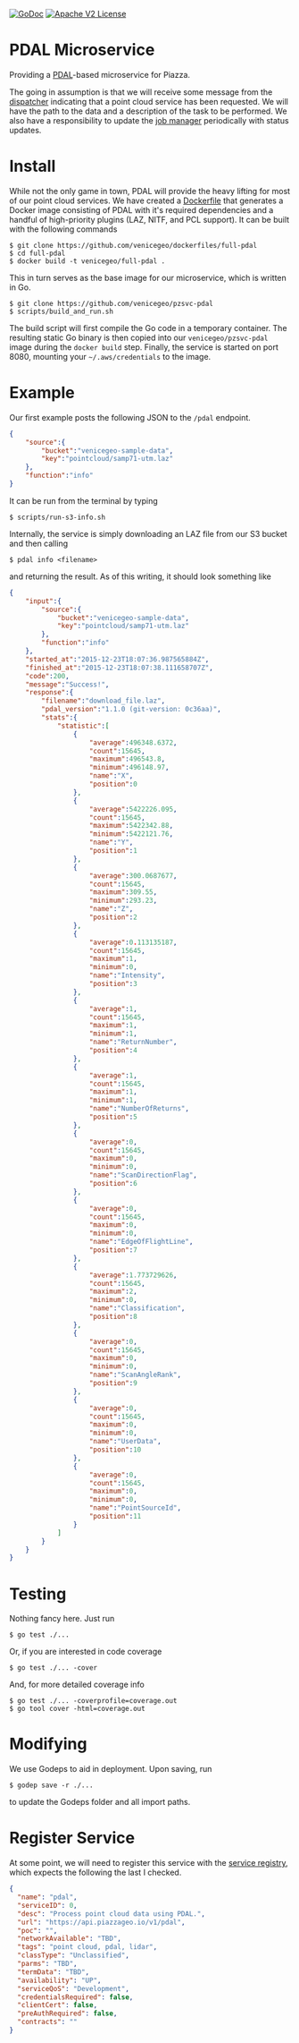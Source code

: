 [![GoDoc](https://godoc.org/github.com/venicegeo/pzsvc-pdal?status.svg)](https://godoc.org/github.com/venicegeo/pzsvc-pdal)
[![Apache V2 License](http://img.shields.io/badge/license-Apache%20V2-blue.svg)](https://github.com/venicegeo/pzsvc-pdal/blob/master/LICENSE)

# PDAL Microservice

Providing a [PDAL](http://pdal.io)-based microservice for Piazza.

The going in assumption is that we will receive some message from the [dispatcher](https://github.com/venicegeo/pz-dispatcher) indicating that a point cloud service has been requested. We will have the path to the data and a description of the task to be performed. We also have a responsibility to update the [job manager](https://github.com/venicegeo/pz-jobmanager) periodically with status updates.

# Install

While not the only game in town, PDAL will provide the heavy lifting for most of our point cloud services. We have created a [Dockerfile](https://github.com/venicegeo/dockerfiles/blob/master/full-pdal/Dockerfile) that generates a Docker image consisting of PDAL with it's required dependencies and a handful of high-priority plugins (LAZ, NITF, and PCL support). It can be built with the following commands

```console
$ git clone https://github.com/venicegeo/dockerfiles/full-pdal
$ cd full-pdal
$ docker build -t venicegeo/full-pdal .
```

This in turn serves as the base image for our microservice, which is written in Go.

```console
$ git clone https://github.com/venicegeo/pzsvc-pdal
$ scripts/build_and_run.sh
```

The build script will first compile the Go code in a temporary container. The resulting static Go binary is then copied into our `venicegeo/pzsvc-pdal` image during the `docker build` step. Finally, the service is started on port 8080, mounting your `~/.aws/credentials` to the image.

# Example

Our first example posts the following JSON to the `/pdal` endpoint.

```json
{  
    "source":{  
        "bucket":"venicegeo-sample-data",
        "key":"pointcloud/samp71-utm.laz"
    },
    "function":"info"
}
```

It can be run from the terminal by typing

```console
$ scripts/run-s3-info.sh
```

Internally, the service is simply downloading an LAZ file from our S3 bucket and then calling

```console
$ pdal info <filename>
```

and returning the result. As of this writing, it should look something like

```json
{  
    "input":{  
        "source":{  
            "bucket":"venicegeo-sample-data",
            "key":"pointcloud/samp71-utm.laz"
        },
        "function":"info"
    },
    "started_at":"2015-12-23T18:07:36.987565884Z",
    "finished_at":"2015-12-23T18:07:38.111658707Z",
    "code":200,
    "message":"Success!",
    "response":{  
        "filename":"download_file.laz",
        "pdal_version":"1.1.0 (git-version: 0c36aa)",
        "stats":{  
            "statistic":[  
                {  
                    "average":496348.6372,
                    "count":15645,
                    "maximum":496543.8,
                    "minimum":496148.97,
                    "name":"X",
                    "position":0
                },
                {  
                    "average":5422226.095,
                    "count":15645,
                    "maximum":5422342.88,
                    "minimum":5422121.76,
                    "name":"Y",
                    "position":1
                },
                {  
                    "average":300.0687677,
                    "count":15645,
                    "maximum":309.55,
                    "minimum":293.23,
                    "name":"Z",
                    "position":2
                },
                {  
                    "average":0.113135187,
                    "count":15645,
                    "maximum":1,
                    "minimum":0,
                    "name":"Intensity",
                    "position":3
                },
                {  
                    "average":1,
                    "count":15645,
                    "maximum":1,
                    "minimum":1,
                    "name":"ReturnNumber",
                    "position":4
                },
                {  
                    "average":1,
                    "count":15645,
                    "maximum":1,
                    "minimum":1,
                    "name":"NumberOfReturns",
                    "position":5
                },
                {  
                    "average":0,
                    "count":15645,
                    "maximum":0,
                    "minimum":0,
                    "name":"ScanDirectionFlag",
                    "position":6
                },
                {  
                    "average":0,
                    "count":15645,
                    "maximum":0,
                    "minimum":0,
                    "name":"EdgeOfFlightLine",
                    "position":7
                },
                {  
                    "average":1.773729626,
                    "count":15645,
                    "maximum":2,
                    "minimum":0,
                    "name":"Classification",
                    "position":8
                },
                {  
                    "average":0,
                    "count":15645,
                    "maximum":0,
                    "minimum":0,
                    "name":"ScanAngleRank",
                    "position":9
                },
                {  
                    "average":0,
                    "count":15645,
                    "maximum":0,
                    "minimum":0,
                    "name":"UserData",
                    "position":10
                },
                {  
                    "average":0,
                    "count":15645,
                    "maximum":0,
                    "minimum":0,
                    "name":"PointSourceId",
                    "position":11
                }
            ]
        }
    }
}
```

# Testing

Nothing fancy here. Just run

```console
$ go test ./...
```

Or, if you are interested in code coverage

```console
$ go test ./... -cover
```

And, for more detailed coverage info

```console
$ go test ./... -coverprofile=coverage.out
$ go tool cover -html=coverage.out
```

# Modifying

We use Godeps to aid in deployment. Upon saving, run

```console
$ godep save -r ./...
```

to update the Godeps folder and all import paths.

# Register Service

At some point, we will need to register this service with the [service registry](https://github.com/venicegeo/pz-serviceregistry), which expects the following the last I checked.

```json
{
  "name": "pdal",
  "serviceID": 0,
  "desc": "Process point cloud data using PDAL.",
  "url": "https://api.piazzageo.io/v1/pdal",
  "poc": "",
  "networkAvailable": "TBD",
  "tags": "point cloud, pdal, lidar",
  "classType": "Unclassified",
  "parms": "TBD",
  "termData": "TBD",
  "availability": "UP",
  "serviceQoS": "Development",
  "credentialsRequired": false,
  "clientCert": false,
  "preAuthRequired": false,
  "contracts": ""
}
```
